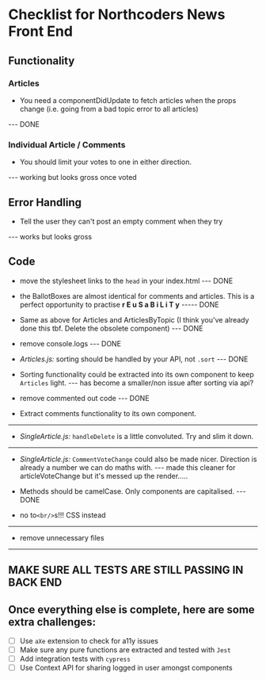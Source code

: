# Checklist for Northcoders News Front End

## Functionality

### Articles

* You need a componentDidUpdate to fetch articles when the props change (i.e. going from a bad topic error to all articles)

--- DONE

### Individual Article / Comments

* You should limit your votes to one in either direction.

--- working but looks gross once voted

## Error Handling

* Tell the user they can't post an empty comment when they try

--- works but looks gross

## Code

* move the stylesheet links to the `head` in your index.html
--- DONE

* the BallotBoxes are almost identical for comments and articles. This is a perfect opportunity to practise **r E u S a B i L i T y**
----- DONE

* Same as above for Articles and ArticlesByTopic (I think you've already done this tbf. Delete the obsolete component)
--- DONE

* remove console.logs
--- DONE

* *Articles.js:* sorting should be handled by your API, not `.sort`
--- DONE

* Sorting functionality could be extracted into its own component to keep `Articles` light.
--- has become a smaller/non issue after sorting via api?

* remove commented out code
--- DONE

*  Extract comments functionality to its own component.
--- 

* *SingleArticle.js:* `handleDelete` is a little convoluted. Try and slim it down.
--- 

* *SingleArticle.js:* `CommentVoteChange` could also be made nicer. Direction is already a number we can do maths with.
--- made this cleaner for articleVoteChange but it's messed up the render.....

* Methods should be camelCase. Only components are capitalised.
--- DONE

* no to`<br/>`s!!! CSS instead
--- 

* remove unnecessary files
--- 

## MAKE SURE ALL TESTS ARE STILL PASSING IN BACK END

## Once everything else is complete, here are some extra challenges:

- [ ] Use `aXe` extension to check for a11y issues
- [ ] Make sure any pure functions are extracted and tested with `Jest`
- [ ] Add integration tests with `cypress`
- [ ] Use Context API for sharing logged in user amongst components